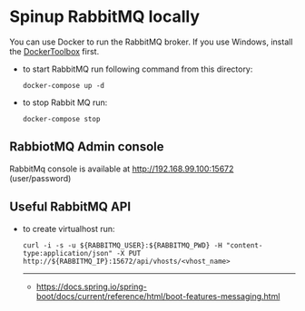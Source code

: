 # Spinup RabbitMQ locally
You can use Docker to run the RabbitMQ broker. If you use Windows, install the [DockerToolbox](https://download.docker.com/win/stable/DockerToolbox.exe) first.
* to start RabbitMQ run following command from this directory:
  ```
  docker-compose up -d
  ```   
* to stop Rabbit MQ run:
  ```
  docker-compose stop
  ```
  
## RabbiotMQ Admin console
RabbitMq console is available at http://192.168.99.100:15672 (user/password)
  
## Useful RabbitMQ API
* to create virtualhost run:
  ```
  curl -i -s -u ${RABBITMQ_USER}:${RABBITMQ_PWD} -H "content-type:application/json" -X PUT http://${RABBITMQ_IP}:15672/api/vhosts/<vhost_name>
  ```
  
  ----
  * https://docs.spring.io/spring-boot/docs/current/reference/html/boot-features-messaging.html
